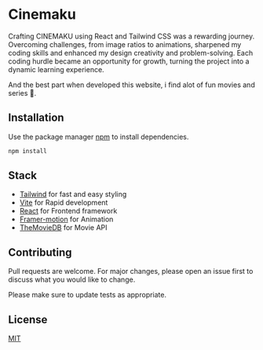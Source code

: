 # Cinemaku

Crafting CINEMAKU using React and Tailwind CSS was a rewarding journey. Overcoming challenges, from image ratios to animations, sharpened my coding skills and enhanced my design creativity and problem-solving. Each coding hurdle became an opportunity for growth, turning the project into a dynamic learning experience.  

And the best part when developed this website, i find alot of fun movies and series 🤣.

## Installation

Use the package manager [npm](https://www.npmjs.com/) to install dependencies.

```bash
npm install
```

## Stack
- [Tailwind](https://tailwindcss.com/docs/installation) for fast and easy styling 
- [Vite](https://vitejs.dev)  for Rapid development
- [React](https://react.dev)  for Frontend framework
- [Framer-motion](https://www.framer.com/motion/introduction/)  for Animation
- [TheMovieDB](https://developer.themoviedb.org) for Movie API
## Contributing

Pull requests are welcome. For major changes, please open an issue first
to discuss what you would like to change.

Please make sure to update tests as appropriate.

## License

[MIT](https://choosealicense.com/licenses/mit/)
